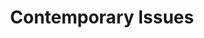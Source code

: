 ---
layout: category
title: Contemporary Issues
permalink: /contemporary-issues
category_name: "contemporary"
---